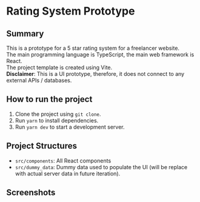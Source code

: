 # Rating System Prototype

## Summary
This is a prototype for a 5 star rating system for a freelancer website.  
The main programming language is TypeScript, the main web framework is React.  
The project template is created using Vite.  
**Disclaimer**: This is a UI prototype, therefore, it does not connect to any external APIs / databases.

## How to run the project
1.  Clone the project using `git clone`.
2.  Run `yarn` to install dependencies.
3.  Run `yarn dev` to start a development server.

## Project Structures
+ `src/components`: All React components
+ `src/dummy_data`: Dummy data used to populate the UI (will be replace with actual server data in future iteration).

## Screenshots